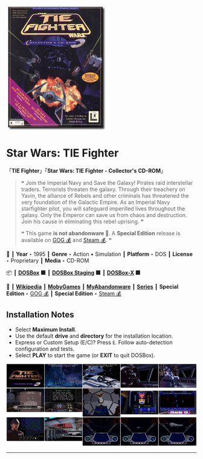 ![](Thumbnail.png "application-thumbnail")

# Star Wars: TIE Fighter

「**TIE Fighter**」「**Star Wars: TIE Fighter - Collector's CD-ROM**」

> ❝ Join the Imperial Navy and Save the Galaxy! Pirates raid interstellar traders. Terrorists threaten the galaxy. Through their treachery on Yavin, the alliance of Rebels and other criminals has threatened the very foundation of the Galactic Empire. As an Imperial Navy starfighter pilot, you will safeguard imperilled lives throughout the galaxy. Only the Emperor can save us from chaos and destruction. Join his cause in eliminating this rebel uprising. ❞
>
> ❝ This game **is not abandonware 🚫**. A **Special Edition** release is available on [GOG 💰](https://www.gog.com/en/game/star_wars_tie_fighter_special_edition) and [Steam 💰](https://store.steampowered.com/app/355250/STAR_WARS_TIE_Fighter_Special_Edition/). ❞
>

📌 ┃ **Year** ‣ 1995 ┃ **Genre** ‣ Action • Simulation ┃ **Platform** ‣ DOS ┃ **License** ‣ Proprietary ┃ **Media** ‣ CD-ROM 

📦 ┃ **[DOSBox](https://www.dosbox.com/) 🟩** ┃ **[DOSBox Staging](https://dosbox-staging.github.io/) 🟩** ┃ **[DOSBox-X](https://dosbox-x.com/) 🟩** 

📎 ┃ **[Wikipedia](https://en.wikipedia.org/wiki/Star_Wars:_TIE_Fighter)** ┃ **[MobyGames](https://www.mobygames.com/game/240/star-wars-tie-fighter/)** ┃ **[MyAbandonware](https://www.myabandonware.com/game/star-wars-tie-fighter-2ei)** ┃ **[Series](https://en.wikipedia.org/wiki/Star_Wars:_X-Wing_(video_game_series))** ┃ **Special Edition** ‣ [GOG 💰](https://www.gog.com/en/game/star_wars_tie_fighter_special_edition) ┃ **Special Edition** ‣ [Steam 💰](https://store.steampowered.com/app/355250/STAR_WARS_TIE_Fighter_Special_Edition/) 

## Installation Notes
- Select **Maximum Install**.
- Use the default **drive** and **directory** for the installation location.
- Express or Custom Setup (E/C)? Press `E`. Follow auto-detection configuration and tests.
- Select **PLAY** to start the game (or **EXIT** to quit DOSBox).

![](Montage.png "Star Wars: TIE Fighter")

---


